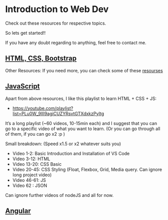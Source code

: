 # Introduction to Web Dev

Check out these resources for respective topics.

So lets get started!!

If you have any doubt regarding to anything, feel free to contact me.

## [HTML, CSS, Bootstrap](https://github.com/DivyanshNatani/Introduction_to_Web_Dev/blob/main/html-css-bootstrap.md)

Other Resources: If you need more, you can check some of these [resourses](https://github.com/DivyanshNatani/Introduction_to_Web_Dev/blob/main/resources.md)

## [JavaScript](https://github.com/DivyanshNatani/Introduction_to_Web_Dev/blob/main/javascript.md)

Apart from above resources, I like this playlist to learn HTML + CSS + JS:
- https://youtube.com/playlist?list=PLu0W_9lII9agiCUZYRsvtGTXdxkzPyItg

It’s a long playlist (~60 videos, 10-15min each) and I suggest that you can go to a specific video of what you want to learn. (Or you can go through all of them, if you can go x2 :p )

Small breakdown: (Speed x1.5 or x2 whatever suits you)

- Video 1-2: Basic Introduction and Installation of VS Code
- Video 3-12: HTML
- Video 13-20: CSS Basic
- Video 20-45: CSS Styling (Float, Flexbox, Grid, Media query. Can ignore long project video)
- Video 46-61: JS 
- Video 62 : JSON

Can ignore further videos of nodeJS and all for now.


## [Angular](https://github.com/TheOrangeHood/Introduction_to_Web_Dev/blob/main/angular.md)


